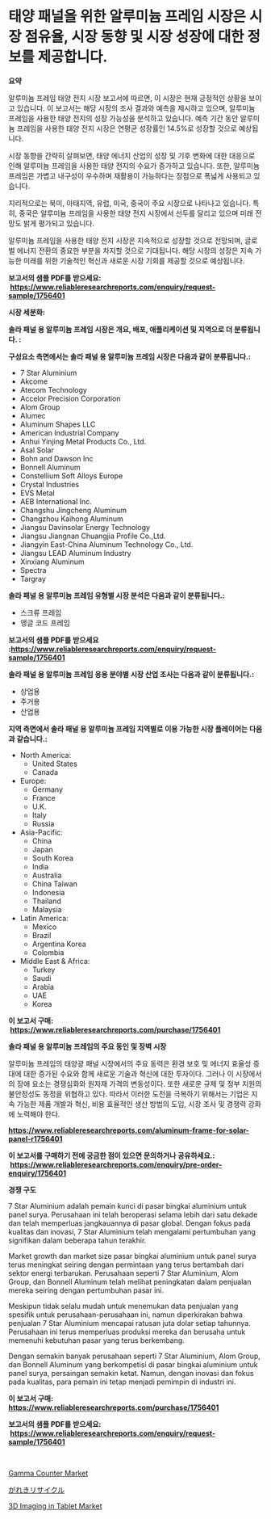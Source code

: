 <p><h1>태양 패널을 위한 알루미늄 프레임 시장은 시장 점유율, 시장 동향 및 시장 성장에 대한 정보를 제공합니다.</h1></p><p><strong>요약</strong></p>
<p><p>알루미늄 프레임 태양 전지 시장 보고서에 따르면, 이 시장은 현재 긍정적인 상황을 보이고 있습니다. 이 보고서는 해당 시장의 조사 결과와 예측을 제시하고 있으며, 알루미늄 프레임을 사용한 태양 전지의 성장 가능성을 분석하고 있습니다. 예측 기간 동안 알루미늄 프레임을 사용한 태양 전지 시장은 연평균 성장률인 14.5%로 성장할 것으로 예상됩니다.</p><p>시장 동향을 간략히 살펴보면, 태양 에너지 산업의 성장 및 기후 변화에 대한 대응으로 인해 알루미늄 프레임을 사용한 태양 전지의 수요가 증가하고 있습니다. 또한, 알루미늄 프레임은 가볍고 내구성이 우수하며 재활용이 가능하다는 장점으로 폭넓게 사용되고 있습니다.</p><p>지리적으로는 북미, 아태지역, 유럽, 미국, 중국이 주요 시장으로 나타나고 있습니다. 특히, 중국은 알루미늄 프레임을 사용한 태양 전지 시장에서 선두를 달리고 있으며 미래 전망도 밝게 평가되고 있습니다.</p><p>알루미늄 프레임을 사용한 태양 전지 시장은 지속적으로 성장할 것으로 전망되며, 글로벌 에너지 전환의 중요한 부분을 차지할 것으로 기대됩니다. 해당 시장의 성장은 지속 가능한 미래를 위한 기술적인 혁신과 새로운 시장 기회를 제공할 것으로 예상됩니다.</p></p>
<p><strong>보고서의 샘플 PDF를 받으세요: &nbsp;<a href="https://www.reliableresearchreports.com/enquiry/request-sample/1756401">https://www.reliableresearchreports.com/enquiry/request-sample/1756401</a></strong></p>
<p><strong>시장 세분화:</strong></p>
<p><strong> 솔라 패널 용 알루미늄 프레임 시장은 개요, 배포, 애플리케이션 및 지역으로 더 분류됩니다. :</strong></p>
<p><strong>구성요소 측면에서는 솔라 패널 용 알루미늄 프레임 시장은 다음과 같이 분류됩니다.:</strong></p>
<p><ul><li>7 Star Aluminium</li><li>Akcome</li><li>Atecom Technology</li><li>Accelor Precision Corporation</li><li>Alom Group</li><li>Alumec</li><li>Aluminum Shapes LLC</li><li>American Industrial Company</li><li>Anhui Yinjing Metal Products Co., Ltd.</li><li>Asal Solar</li><li>Bohn and Dawson Inc</li><li>Bonnell Aluminum</li><li>Constellium Soft Alloys Europe</li><li>Crystal Industries</li><li>EVS Metal</li><li>AEB International Inc.</li><li>Changshu Jingcheng Aluminum</li><li>Changzhou Kaihong Aluminum</li><li>Jiangsu Davinsolar Energy Technology</li><li>Jiangsu Jiangnan Chuangjia Profile Co.,Ltd.</li><li>Jiangyin East-China Aluminum Technology Co., Ltd.</li><li>Jiangsu LEAD Aluminum Industry</li><li>Xinxiang Aluminum</li><li>Spectra</li><li>Targray</li></ul></p>
<p><strong> 솔라 패널 용 알루미늄 프레임 유형별 시장 분석은 다음과 같이 분류됩니다.:</strong></p>
<p><ul><li>스크류 프레임</li><li>앵글 코드 프레임</li></ul></p>
<p><strong>보고서의 샘플 PDF를 받으세요 :<a href="https://www.reliableresearchreports.com/enquiry/request-sample/1756401">https://www.reliableresearchreports.com/enquiry/request-sample/1756401</a></strong></p>
<p><strong> 솔라 패널 용 알루미늄 프레임 응용 분야별 시장 산업 조사는 다음과 같이 분류됩니다.:</strong></p>
<p><ul><li>상업용</li><li>주거용</li><li>산업용</li></ul></p>
<p><strong>지역 측면에서 솔라 패널 용 알루미늄 프레임 지역별로 이용 가능한 시장 플레이어는 다음과 같습니다.:</strong></p>
<p><ul>
    <li>
        North America:
        <ul>
            <li>United States</li>
            <li>Canada</li>
        </ul>
    </li>
    <li>
        Europe:
        <ul>
            <li>Germany</li>
            <li>France</li>
            <li>U.K.</li>
            <li>Italy</li>
            <li>Russia</li>
        </ul>
    </li>
    <li>
        Asia-Pacific:
        <ul>
            <li>China</li>
            <li>Japan</li>
            <li>South Korea</li>
            <li>India</li>
            <li>Australia</li>
            <li>China Taiwan</li>
            <li>Indonesia</li>
            <li>Thailand</li>
            <li>Malaysia</li>
        </ul>
    </li>
    <li>
        Latin America:
        <ul>
            <li>Mexico</li>
            <li>Brazil</li>
            <li>Argentina Korea</li>
            <li>Colombia</li>
        </ul>
    </li>
    <li>
        Middle East & Africa:
        <ul>
            <li>Turkey</li>
            <li>Saudi</li>
            <li>Arabia</li>
            <li>UAE</li>
            <li>Korea</li>
        </ul>
    </li>
    </ul></p>
<p><strong>이 보고서 구매: &nbsp;<a href="https://www.reliableresearchreports.com/purchase/1756401">https://www.reliableresearchreports.com/purchase/1756401</a></strong></p>
<p><strong>솔라 패널 용 알루미늄 프레임의 주요 동인 및 장벽 시장</strong></p>
<p><p>알루미늄 프레임의 태양광 패널 시장에서의 주요 동력은 환경 보호 및 에너지 효율성 증대에 대한 증가된 수요와 함께 새로운 기술과 혁신에 대한 투자이다. 그러나 이 시장에서의 장애 요소는 경쟁심화와 원자재 가격의 변동성이다. 또한 새로운 규제 및 정부 지원의 불안정성도 동정을 위협하고 있다. 따라서 이러한 도전을 극복하기 위해서는 기업은 지속 가능한 제품 개발과 혁신, 비용 효율적인 생산 방법의 도입, 시장 조사 및 경쟁력 강화에 노력해야 한다.</p></p>
<p><strong><a href="https://www.reliableresearchreports.com/aluminum-frame-for-solar-panel-r1756401">https://www.reliableresearchreports.com/aluminum-frame-for-solar-panel-r1756401</a></strong></p>
<p><strong>이 보고서를 구매하기 전에 궁금한 점이 있으면 문의하거나 공유하세요.: &nbsp;<a href="https://www.reliableresearchreports.com/enquiry/pre-order-enquiry/1756401">https://www.reliableresearchreports.com/enquiry/pre-order-enquiry/1756401</a></strong></p>
<p><strong>경쟁 구도</strong></p>
<p><p>7 Star Aluminium adalah pemain kunci di pasar bingkai aluminium untuk panel surya. Perusahaan ini telah beroperasi selama lebih dari satu dekade dan telah memperluas jangkauannya di pasar global. Dengan fokus pada kualitas dan inovasi, 7 Star Aluminium telah mengalami pertumbuhan yang signifikan dalam beberapa tahun terakhir.</p><p>Market growth dan market size pasar bingkai aluminium untuk panel surya terus meningkat seiring dengan permintaan yang terus bertambah dari sektor energi terbarukan. Perusahaan seperti 7 Star Aluminium, Alom Group, dan Bonnell Aluminum telah melihat peningkatan dalam penjualan mereka seiring dengan pertumbuhan pasar ini.</p><p>Meskipun tidak selalu mudah untuk menemukan data penjualan yang spesifik untuk perusahaan-perusahaan ini, namun diperkirakan bahwa penjualan 7 Star Aluminium mencapai ratusan juta dolar setiap tahunnya. Perusahaan ini terus memperluas produksi mereka dan berusaha untuk memenuhi kebutuhan pasar yang terus berkembang.</p><p>Dengan semakin banyak perusahaan seperti 7 Star Aluminium, Alom Group, dan Bonnell Aluminum yang berkompetisi di pasar bingkai aluminium untuk panel surya, persaingan semakin ketat. Namun, dengan inovasi dan fokus pada kualitas, para pemain ini tetap menjadi pemimpin di industri ini.</p></p>
<p><strong>이 보고서 구매: &nbsp; <a href="https://www.reliableresearchreports.com/purchase/1756401">https://www.reliableresearchreports.com/purchase/1756401</a></strong></p>
<p><strong>보고서의 샘플 PDF를 받으세요: &nbsp;<a href="https://www.reliableresearchreports.com/enquiry/request-sample/1756401">https://www.reliableresearchreports.com/enquiry/request-sample/1756401</a></strong><strong></strong></p>
<p>&nbsp;</p>
<p><p><a href="https://github.com/dimitrishawkinswaynenp91rgz/Market-Research-Report-List-2/blob/main/gamma-counter-market.md">Gamma Counter Market</a></p><p><a href="https://github.com/one-cool-chick/Market-Research-Report-List-1/blob/main/546955428003.md">がれきリサイクル</a></p><p><a href="https://glittery-fuchsia-86a.notion.site/3D-Imaging-in-Tablet-Market-Insight-Market-Trends-Growth-Forecasted-from-2024-TO-2031-02ab2b4960a540a88f627f246a21c8a2">3D Imaging in Tablet Market</a></p></p>